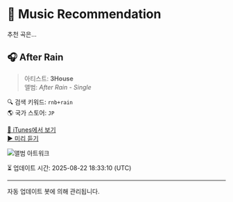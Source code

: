
# 🎵 Music Recommendation

추천 곡은...

## 🎧 After Rain  
> 아티스트: **3House**  
> 앨범: _After Rain - Single_  

🔍 검색 키워드: `rnb+rain`  
🌎 국가 스토어: `JP`

[🔗 iTunes에서 보기](https://music.apple.com/jp/album/after-rain/1739500826?i=1739500827&uo=4)  
[▶️ 미리 듣기](https://audio-ssl.itunes.apple.com/itunes-assets/AudioPreview211/v4/9d/71/13/9d711355-215c-4cf8-6ada-f6a9a02908af/mzaf_6176061370365232246.plus.aac.p.m4a)

![앨범 아트워크](https://is1-ssl.mzstatic.com/image/thumb/Music211/v4/32/38/10/32381057-3974-7d16-c238-c71d90246385/4580789632440.png/100x100bb.jpg)

⏳ 업데이트 시간: 2025-08-22 18:33:10 (UTC)

---
자동 업데이트 봇에 의해 관리됩니다.
